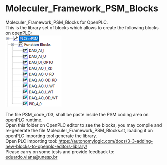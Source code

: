 # Moleculer_Framework_PSM_Blocks
Moleculer_Framework_PSM_Blocks for OpenPLC.    
This is the library set of blocks which allows to create the following blocks on openPLC:  
![My Image](src/docs/PSM-Blocks.png)

The file PSM_code_r03, shall be paste inside the PSM coding area on openPLC runtime.  
Open this folder on OpenPLC editor to see the blocks, you may compile and re-generate the file Moleculer_Framework_PSM_Blocks.st, loading it on openPLC importing tool generate the library.   
Open PLC importing tool: https://autonomylogic.com/docs/3-3-adding-new-blocks-to-openplc-editors-library/     
Please carry on some tests and provide feedback to: eduardo.viana@unesp.br   
